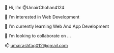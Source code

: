 👋 Hi, I’m @UmairChohan4124

👀 I’m interested in Web Development

🌱 I’m currently learning Web And App Development

💞️ I’m looking to collaborate on ...

📫 umairashfaq012@gmail.com

<!---
UmairChohan4124/UmairChohan4124 is a ✨ special ✨ repository because its `README.md` (this file) appears on your GitHub profile.
You can click the Preview link to take a look at your changes.
--->
